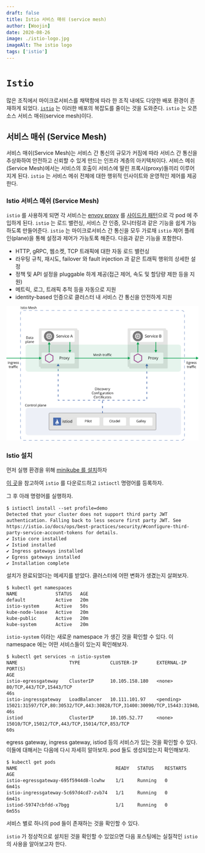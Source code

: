 ```yaml
---
draft: false
title: Istio 서비스 매쉬 (service mesh)
author: [Woojin]
date: 2020-08-26
image: ./istio-logo.jpg
imageAlt: The istio logo
tags: ['istio']
---
```


# `Istio`
많은 조직에서 마이크로서비스를 채택함에 따라 한 조직 내에도 다양한 배포 환경이 존재하게 되었다.
[`istio`](https://istio.io/latest/) 는 이러한 배포의 복잡도를 줄이는 것을 도와준다.
`istio` 는 오픈 소스 서비스 매쉬(service mesh)이다.

## 서비스 매쉬 (Service Mesh)
서비스 매쉬(Service Mesh)는 서비스 간 통신의 규모가 커짐에 따라 서비스 간 통신을 추상화하여 안전하고 신뢰할 수 있게 만드는 인프라 계층의 아키텍처이다.
서비스 메쉬(Service Mesh)에서는 서비스의 호출이 서비스에 딸린 프록시(proxy)들끼리 이루어지게 된다.
`istio` 는 서비스 메쉬 전체에 대한 행위적 인사이트와 운영적인 제어를 제공한다.

### Istio 서비스 메쉬 (Service Mesh)
`istio` 를 사용하게 되면 각 서비스는 [envoy proxy](https://www.envoyproxy.io/) 를 [사이드카 패턴](https://docs.microsoft.com/ko-kr/azure/architecture/patterns/sidecar)으로 각 pod 에 주입하게 된다.
`istio` 는 로드 밸런싱, 서비스 간 인증, 모니터링과 같은 기능을 쉽게 가능하도록 만들어준다.
`istio` 는 마이크로서비스 간 통신을 모두 가로채 `istio` 제어 플레인(plane)을 통해 설정과 제어가 가능토록 해준다.
다음과 같은 기능을 포함한다.

- HTTP, gRPC, 웹소켓, TCP 트래픽에 대한 자동 로드 밸런싱
- 라우팅 규칙, 재시도, failover 와 fault injection 과 같은 트래픽 행위의 상세한 설정
- 정책 및 API 설정을 pluggable 하게 제공(접근 제어, 속도 및 할당량 제한 등을 지원)
- 메트릭, 로그, 트래픽 추적 등을 자동으로 지원
- identity-based 인증으로 클러스터 내 서비스 간 통신을 안전하게 지원

![Istio Architecture](./istio-mesh.svg)

### Istio 설치

먼저 실행 환경을 위해 [minikube 를 설치](/minikube)하자

[이 곳](https://istio.io/latest/docs/setup/getting-started/)을 참고하여 `istio` 를 다운로드하고 `istioctl` 명령어를 등록하자.

그 후 아래 명령어를 실행하자.

```
$ istioctl install --set profile=demo
Detected that your cluster does not support third party JWT authentication. Falling back to less secure first party JWT. See https://istio.io/docs/ops/best-practices/security/#configure-third-party-service-account-tokens for details.
✔ Istio core installed
✔ Istiod installed
✔ Ingress gateways installed
✔ Egress gateways installed
✔ Installation complete
```

설치가 완료되었다는 메세지를 받았다.
클러스터에 어떤 변화가 생겼는지 살펴보자.

```
$ kubectl get namespaces
NAME              STATUS   AGE
default           Active   20m
istio-system      Active   50s
kube-node-lease   Active   20m
kube-public       Active   20m
kube-system       Active   20m
```

`istio-system` 이라는 새로운 namespace 가 생긴 것을 확인할 수 있다.
이 namespace 에는 어떤 서비스들이 있는지 확인해보자.

```
$ kubectl get services -n istio-system
NAME                   TYPE           CLUSTER-IP       EXTERNAL-IP   PORT(S)                                                                      AGE
istio-egressgateway    ClusterIP      10.105.158.180   <none>        80/TCP,443/TCP,15443/TCP                                                     46s
istio-ingressgateway   LoadBalancer   10.111.101.97    <pending>     15021:31597/TCP,80:30532/TCP,443:30828/TCP,31400:30090/TCP,15443:31940/TCP   46s
istiod                 ClusterIP      10.105.52.77     <none>        15010/TCP,15012/TCP,443/TCP,15014/TCP,853/TCP                                60s
```

egress gateway, ingress gateway, istiod 등의 서비스가 있는 것을 확인할 수 있다.
이들에 대해서는 다음에 다시 자세히 알아보자.
pod 들도 생성되었는지 확인해보자.

```
$ kubectl get pods
NAME                                    READY   STATUS    RESTARTS   AGE
istio-egressgateway-695f5944d8-lcwhw    1/1     Running   0          6m41s
istio-ingressgateway-5c697d4cd7-zvb74   1/1     Running   0          6m41s
istiod-59747cbfdd-x7bgg                 1/1     Running   0          6m55s
```

서비스 별로 하나의 pod 들이 존재하는 것을 확인할 수 있다.

`istio` 가 정상적으로 설치된 것을 확인할 수 있었으면 다음 포스팅에는 실질적인 `istio` 의 사용을 알아보고자 한다.
